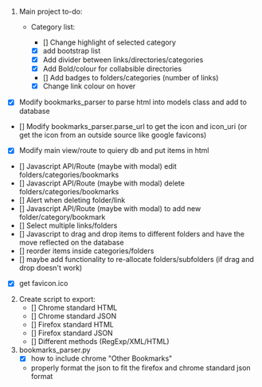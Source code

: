 1. Main project to-do:

   - Category list:

     - [] Change highlight of selected category
     - [x] add bootstrap list
     - [x] Add divider between links/directories/categories
     - [x] Add Bold/colour for collabsible directories
     - [] Add badges to folders/categories (number of links)
     - [x] Change link colour on hover

- [x] Modify bookmarks_parser to parse html into models class and add to database
- [] Modify bookmarks_parser.parse_url to get the icon and icon_uri (or get the icon from an outside source like google favicons)
- [x] Modify main view/route to quiery db and put items in html
- [] Javascript API/Route (maybe with modal) edit folders/categories/bookmarks
- [] Javascript API/Route (maybe with modal) delete folders/categories/bookmarks
- [] Alert when deleting folder/link
- [] Javascript API/Route (maybe with modal) to add new folder/category/bookmark
- [] Select multiple links/folders
- [] Javascript to drag and drop items to different folders and have the move reflected on the database
- [] reorder items inside categories/folders
- [] maybe add functionality to re-allocate folders/subfolders (if drag and drop doesn't work)
- [x] get favicon.ico

2. Create script to export:
   - [] Chrome standard HTML
   - [] Chrome standard JSON
   - [] Firefox standard HTML
   - [] Firefox standard JSON
   - [] Different methods (RegExp/XML/HTML)
3. bookmarks_parser.py
   - [x] how to include chrome "Other Bookmarks"
   - properly format the json to fit the firefox and chrome standard json format
